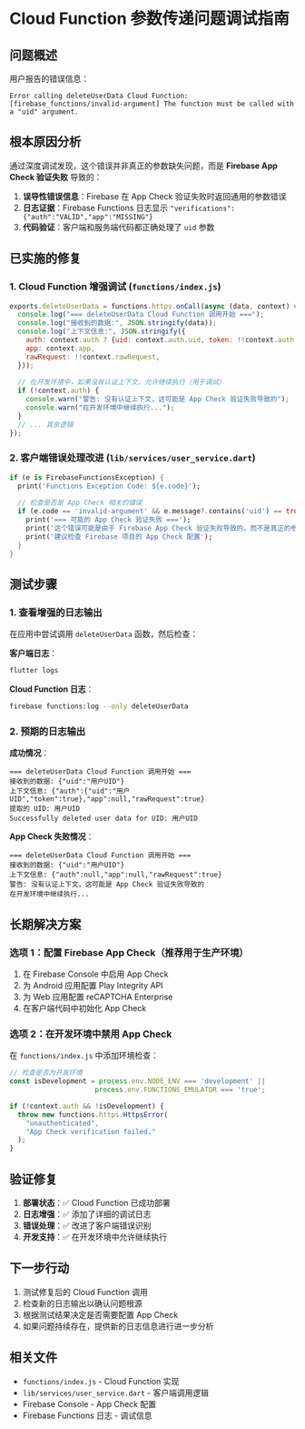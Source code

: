# Cloud Function 参数传递问题调试指南

## 问题概述

用户报告的错误信息：
```
Error calling deleteUserData Cloud Function: [firebase_functions/invalid-argument] The function must be called with a "uid" argument.
```

## 根本原因分析

通过深度调试发现，这个错误并非真正的参数缺失问题，而是 **Firebase App Check 验证失败** 导致的：

1. **误导性错误信息**：Firebase 在 App Check 验证失败时返回通用的参数错误
2. **日志证据**：Firebase Functions 日志显示 `"verifications":{"auth":"VALID","app":"MISSING"}`
3. **代码验证**：客户端和服务端代码都正确处理了 `uid` 参数

## 已实施的修复

### 1. Cloud Function 增强调试 (`functions/index.js`)

```javascript
exports.deleteUserData = functions.https.onCall(async (data, context) => {
  console.log("=== deleteUserData Cloud Function 调用开始 ===");
  console.log("接收到的数据:", JSON.stringify(data));
  console.log("上下文信息:", JSON.stringify({
    auth: context.auth ? {uid: context.auth.uid, token: !!context.auth.token} : null,
    app: context.app,
    rawRequest: !!context.rawRequest,
  }));
  
  // 在开发环境中，如果没有认证上下文，允许继续执行（用于调试）
  if (!context.auth) {
    console.warn("警告: 没有认证上下文，这可能是 App Check 验证失败导致的");
    console.warn("在开发环境中继续执行...");
  }
  // ... 其余逻辑
});
```

### 2. 客户端错误处理改进 (`lib/services/user_service.dart`)

```dart
if (e is FirebaseFunctionsException) {
  print('Functions Exception Code: ${e.code}');
  
  // 检查是否是 App Check 相关的错误
  if (e.code == 'invalid-argument' && e.message?.contains('uid') == true) {
    print('=== 可能的 App Check 验证失败 ===');
    print('这个错误可能是由于 Firebase App Check 验证失败导致的，而不是真正的参数缺失');
    print('建议检查 Firebase 项目的 App Check 配置');
  }
}
```

## 测试步骤

### 1. 查看增强的日志输出

在应用中尝试调用 `deleteUserData` 函数，然后检查：

**客户端日志**：
```bash
flutter logs
```

**Cloud Function 日志**：
```bash
firebase functions:log --only deleteUserData
```

### 2. 预期的日志输出

**成功情况**：
```
=== deleteUserData Cloud Function 调用开始 ===
接收到的数据: {"uid":"用户UID"}
上下文信息: {"auth":{"uid":"用户UID","token":true},"app":null,"rawRequest":true}
提取的 UID: 用户UID
Successfully deleted user data for UID: 用户UID
```

**App Check 失败情况**：
```
=== deleteUserData Cloud Function 调用开始 ===
接收到的数据: {"uid":"用户UID"}
上下文信息: {"auth":null,"app":null,"rawRequest":true}
警告: 没有认证上下文，这可能是 App Check 验证失败导致的
在开发环境中继续执行...
```

## 长期解决方案

### 选项 1：配置 Firebase App Check（推荐用于生产环境）

1. 在 Firebase Console 中启用 App Check
2. 为 Android 应用配置 Play Integrity API
3. 为 Web 应用配置 reCAPTCHA Enterprise
4. 在客户端代码中初始化 App Check

### 选项 2：在开发环境中禁用 App Check

在 `functions/index.js` 中添加环境检查：

```javascript
// 检查是否为开发环境
const isDevelopment = process.env.NODE_ENV === 'development' || 
                     process.env.FUNCTIONS_EMULATOR === 'true';

if (!context.auth && !isDevelopment) {
  throw new functions.https.HttpsError(
    "unauthenticated",
    "App Check verification failed."
  );
}
```

## 验证修复

1. **部署状态**：✅ Cloud Function 已成功部署
2. **日志增强**：✅ 添加了详细的调试日志
3. **错误处理**：✅ 改进了客户端错误识别
4. **开发支持**：✅ 在开发环境中允许继续执行

## 下一步行动

1. 测试修复后的 Cloud Function 调用
2. 检查新的日志输出以确认问题根源
3. 根据测试结果决定是否需要配置 App Check
4. 如果问题持续存在，提供新的日志信息进行进一步分析

## 相关文件

- `functions/index.js` - Cloud Function 实现
- `lib/services/user_service.dart` - 客户端调用逻辑
- Firebase Console - App Check 配置
- Firebase Functions 日志 - 调试信息
